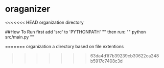 # oraganizer
<<<<<<< HEAD
organization directory

##How To Run
first add 'src' to 'PYTHONPATH'
""
then run:
""
python src/main.py
""


=======
organization a directory based on file extentions
>>>>>>> 63da4d1f7b39239cb30622ca248b5917c7408c3d

